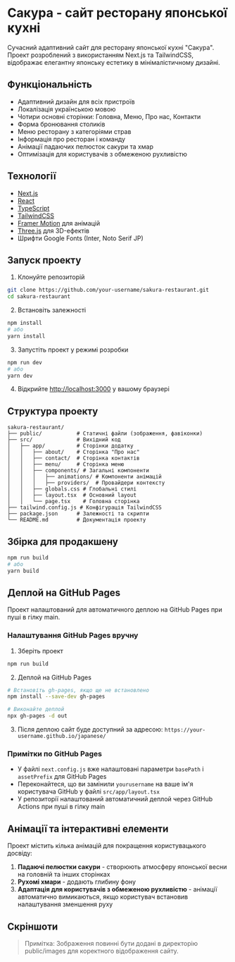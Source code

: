 # Сакура - сайт ресторану японської кухні

Сучасний адаптивний сайт для ресторану японської кухні "Сакура". Проект розроблений з використанням Next.js та TailwindCSS, відображає елегантну японську естетику в мінімалістичному дизайні.

## Функціональність

- Адаптивний дизайн для всіх пристроїв
- Локалізація українською мовою
- Чотири основні сторінки: Головна, Меню, Про нас, Контакти
- Форма бронювання столиків
- Меню ресторану з категоріями страв
- Інформація про ресторан і команду
- Анімації падаючих пелюсток сакури та хмар
- Оптимізація для користувачів з обмеженою рухливістю

## Технології

- [Next.js](https://nextjs.org/)
- [React](https://reactjs.org/)
- [TypeScript](https://www.typescriptlang.org/)
- [TailwindCSS](https://tailwindcss.com/)
- [Framer Motion](https://www.framer.com/motion/) для анімацій
- [Three.js](https://threejs.org/) для 3D-ефектів
- Шрифти Google Fonts (Inter, Noto Serif JP)

## Запуск проекту

1. Клонуйте репозиторій
```bash
git clone https://github.com/your-username/sakura-restaurant.git
cd sakura-restaurant
```

2. Встановіть залежності
```bash
npm install
# або
yarn install
```

3. Запустіть проект у режимі розробки
```bash
npm run dev
# або
yarn dev
```

4. Відкрийте [http://localhost:3000](http://localhost:3000) у вашому браузері

## Структура проекту

```
sakura-restaurant/
├── public/           # Статичні файли (зображення, фавіконки)
├── src/              # Вихідний код
│   ├── app/          # Сторінки додатку
│   │   ├── about/    # Сторінка "Про нас"
│   │   ├── contact/  # Сторінка контактів
│   │   ├── menu/     # Сторінка меню
│   │   ├── components/ # Загальні компоненти 
│   │   │   ├── animations/ # Компоненти анімацій
│   │   │   ├── providers/  # Провайдери контексту
│   │   ├── globals.css # Глобальні стилі
│   │   ├── layout.tsx  # Основний layout
│   │   └── page.tsx    # Головна сторінка
├── tailwind.config.js # Конфігурація TailwindCSS
├── package.json      # Залежності та скрипти
└── README.md         # Документація проекту
```

## Збірка для продакшену

```bash
npm run build
# або
yarn build
```

## Деплой на GitHub Pages

Проект налаштований для автоматичного деплою на GitHub Pages при пуші в гілку main.

### Налаштування GitHub Pages вручну

1. Зберіть проект
```bash
npm run build
```

2. Деплой на GitHub Pages
```bash
# Встановіть gh-pages, якщо ще не встановлено
npm install --save-dev gh-pages

# Виконайте деплой
npx gh-pages -d out
```

3. Після деплою сайт буде доступний за адресою: `https://your-username.github.io/japanese/`

### Примітки по GitHub Pages

- У файлі `next.config.js` вже налаштовані параметри `basePath` і `assetPrefix` для GitHub Pages
- Переконайтеся, що ви замінили `yourusername` на ваше ім'я користувача GitHub у файлі `src/app/layout.tsx`
- У репозиторії налаштований автоматичний деплой через GitHub Actions при пуші в гілку main

## Анімації та інтерактивні елементи

Проект містить кілька анімацій для покращення користувацького досвіду:

1. **Падаючі пелюстки сакури** - створюють атмосферу японської весни на головній та інших сторінках
2. **Рухомі хмари** - додають глибину фону
3. **Адаптація для користувачів з обмеженою рухливістю** - анімації автоматично вимикаються, якщо користувач встановив налаштування зменшення руху

## Скріншоти

> Примітка: Зображення повинні бути додані в директорію public/images для коректного відображення сайту.
